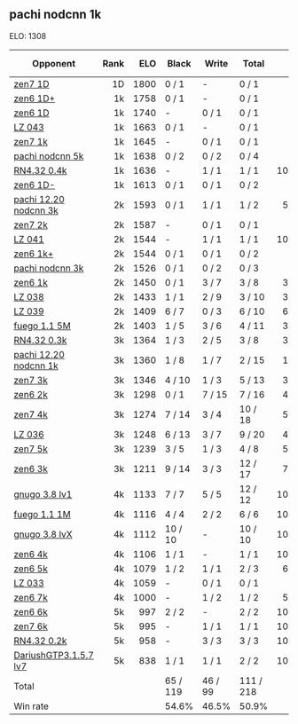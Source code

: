 ## pachi nodcnn 1k ##

ELO: 1308

Opponent | Rank | ELO | Black | Write | Total | Win rate
---------|-----:|----:|-------|-------|-------|-------:
[zen7 1D](zen7%201D.md) | 1D | 1800 | 0 / 1 | - | 0 / 1 | 0.0%
[zen6 1D+](zen6%201D+.md) | 1k | 1758 | 0 / 1 | - | 0 / 1 | 0.0%
[zen6 1D](zen6%201D.md) | 1k | 1740 | - | 0 / 1 | 0 / 1 | 0.0%
[LZ 043](LZ%20043.md) | 1k | 1663 | 0 / 1 | - | 0 / 1 | 0.0%
[zen7 1k](zen7%201k.md) | 1k | 1645 | - | 0 / 1 | 0 / 1 | 0.0%
[pachi nodcnn 5k](pachi%20nodcnn%205k.md) | 1k | 1638 | 0 / 2 | 0 / 2 | 0 / 4 | 0.0%
[RN4.32 0.4k](RN4.32%200.4k.md) | 1k | 1636 | - | 1 / 1 | 1 / 1 | 100.0%
[zen6 1D-](zen6%201D-.md) | 1k | 1613 | 0 / 1 | 0 / 1 | 0 / 2 | 0.0%
[pachi 12.20 nodcnn 3k](pachi%2012.20%20nodcnn%203k.md) | 2k | 1593 | 0 / 1 | 1 / 1 | 1 / 2 | 50.0%
[zen7 2k](zen7%202k.md) | 2k | 1587 | - | 0 / 1 | 0 / 1 | 0.0%
[LZ 041](LZ%20041.md) | 2k | 1544 | - | 1 / 1 | 1 / 1 | 100.0%
[zen6 1k+](zen6%201k+.md) | 2k | 1544 | 0 / 1 | 0 / 1 | 0 / 2 | 0.0%
[pachi nodcnn 3k](pachi%20nodcnn%203k.md) | 2k | 1526 | 0 / 1 | 0 / 2 | 0 / 3 | 0.0%
[zen6 1k](zen6%201k.md) | 2k | 1450 | 0 / 1 | 3 / 7 | 3 / 8 | 37.5%
[LZ 038](LZ%20038.md) | 2k | 1433 | 1 / 1 | 2 / 9 | 3 / 10 | 30.0%
[LZ 039](LZ%20039.md) | 2k | 1409 | 6 / 7 | 0 / 3 | 6 / 10 | 60.0%
[fuego 1.1 5M](fuego%201.1%205M.md) | 2k | 1403 | 1 / 5 | 3 / 6 | 4 / 11 | 36.4%
[RN4.32 0.3k](RN4.32%200.3k.md) | 3k | 1364 | 1 / 3 | 2 / 5 | 3 / 8 | 37.5%
[pachi 12.20 nodcnn 1k](pachi%2012.20%20nodcnn%201k.md) | 3k | 1360 | 1 / 8 | 1 / 7 | 2 / 15 | 13.3%
[zen7 3k](zen7%203k.md) | 3k | 1346 | 4 / 10 | 1 / 3 | 5 / 13 | 38.5%
[zen6 2k](zen6%202k.md) | 3k | 1298 | 0 / 1 | 7 / 15 | 7 / 16 | 43.8%
[zen7 4k](zen7%204k.md) | 3k | 1274 | 7 / 14 | 3 / 4 | 10 / 18 | 55.6%
[LZ 036](LZ%20036.md) | 3k | 1248 | 6 / 13 | 3 / 7 | 9 / 20 | 45.0%
[zen7 5k](zen7%205k.md) | 3k | 1239 | 3 / 5 | 1 / 3 | 4 / 8 | 50.0%
[zen6 3k](zen6%203k.md) | 3k | 1211 | 9 / 14 | 3 / 3 | 12 / 17 | 70.6%
[gnugo 3.8 lv1](gnugo%203.8%20lv1.md) | 4k | 1133 | 7 / 7 | 5 / 5 | 12 / 12 | 100.0%
[fuego 1.1 1M](fuego%201.1%201M.md) | 4k | 1116 | 4 / 4 | 2 / 2 | 6 / 6 | 100.0%
[gnugo 3.8 lvX](gnugo%203.8%20lvX.md) | 4k | 1112 | 10 / 10 | - | 10 / 10 | 100.0%
[zen6 4k](zen6%204k.md) | 4k | 1106 | 1 / 1 | - | 1 / 1 | 100.0%
[zen6 5k](zen6%205k.md) | 4k | 1079 | 1 / 2 | 1 / 1 | 2 / 3 | 66.7%
[LZ 033](LZ%20033.md) | 4k | 1059 | - | 0 / 1 | 0 / 1 | 0.0%
[zen6 7k](zen6%207k.md) | 4k | 1000 | - | 1 / 2 | 1 / 2 | 50.0%
[zen6 6k](zen6%206k.md) | 5k | 997 | 2 / 2 | - | 2 / 2 | 100.0%
[zen7 6k](zen7%206k.md) | 5k | 995 | - | 1 / 1 | 1 / 1 | 100.0%
[RN4.32 0.2k](RN4.32%200.2k.md) | 5k | 958 | - | 3 / 3 | 3 / 3 | 100.0%
[DariushGTP3.1.5.7 lv7](DariushGTP3.1.5.7%20lv7.md) | 5k | 838 | 1 / 1 | 1 / 1 | 2 / 2 | 100.0%
Total | | | 65 / 119 | 46 / 99 | 111 / 218 | 
Win rate| | | 54.6% | 46.5% | 50.9% | 
